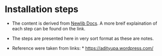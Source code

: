 # Installation steps

- The content is derived from [Newlib Docs](http://www.sourceware.org/newlib/). A more breif explaination of each step can be found on the link.

- The steps are presented here in very sort format as these are notes.

- Reference were taken from links:
        * https://adityupa.wordpress.com/


